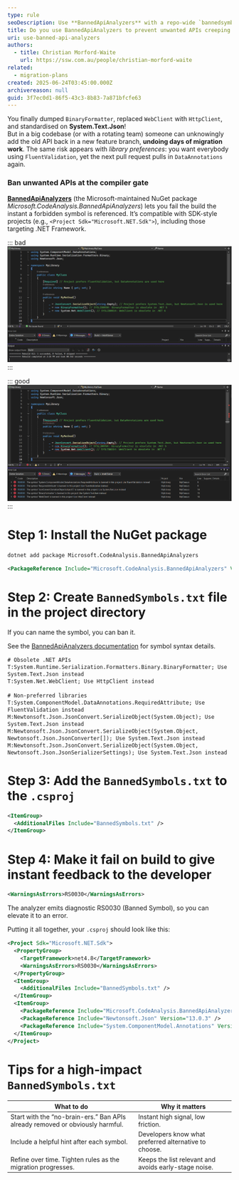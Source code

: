 ```yaml
---
type: rule
seoDescription: Use **BannedApiAnalyzers** with a repo-wide `bannedsymbols.txt` to block deprecated or disallowed APIs (and steer devs toward preferred libraries) before they hit `main`.  
title: Do you use BannedApiAnalyzers to prevent unwanted APIs creeping back in?
uri: use-banned-api-analyzers
authors:
  - title: Christian Morford-Waite
    url: https://ssw.com.au/people/christian-morford-waite
related:
  - migration-plans
created: 2025-06-24T03:45:00.000Z
archivereason: null
guid: 3f7ec0d1-86f5-43c3-8b83-7a871bfcfe63
---
```


You finally dumped `BinaryFormatter`, replaced `WebClient` with `HttpClient`, and standardised on **System.Text.Json**!  
But in a big codebase (or with a rotating team) someone can unknowingly add the old API back in a new feature branch, **undoing days of migration work**. The same risk appears with *library preferences*: you want everybody using `FluentValidation`, yet the next pull request pulls in `DataAnnotations` again.

<!--endintro-->

### Ban unwanted APIs at the compiler gate

**[BannedApiAnalyzers](https://www.nuget.org/packages/Microsoft.CodeAnalysis.BannedApiAnalyzers/)** (the Microsoft-maintained NuGet package *Microsoft.CodeAnalysis.BannedApiAnalyzers*) lets you fail the build the instant a forbidden symbol is referenced. It’s compatible with SDK-style projects (e.g., `<Project Sdk="Microsoft.NET.Sdk">`), including those targeting .NET Framework.

::: bad
![Figure: Bad example – Project builds without errors or warnings, but it uses unwanted or obsolete APIs.](banned-api-project-building.png)
:::

::: good
![Figure: Good example – The analyzer blocks the build and guides the developer towards the approved approach.](banned-api-lists-errors.png)
:::

# Step 1: Install the NuGet package

`dotnet add package Microsoft.CodeAnalysis.BannedApiAnalyzers`

```xml
<PackageReference Include="Microsoft.CodeAnalysis.BannedApiAnalyzers" Version="3.3.4" PrivateAssets="all" />
```

# Step 2: Create `BannedSymbols.txt` file in the project directory

If you can name the symbol, you can ban it.

See the [BannedApiAnalyzers documentation](https://github.com/dotnet/roslyn/blob/main/src/RoslynAnalyzers/Microsoft.CodeAnalysis.BannedApiAnalyzers/BannedApiAnalyzers.Help.md) for symbol syntax details.

```text
# Obsolete .NET APIs
T:System.Runtime.Serialization.Formatters.Binary.BinaryFormatter; Use System.Text.Json instead
T:System.Net.WebClient; Use HttpClient instead

# Non-preferred libraries
T:System.ComponentModel.DataAnnotations.RequiredAttribute; Use FluentValidation instead
M:Newtonsoft.Json.JsonConvert.SerializeObject(System.Object); Use System.Text.Json instead
M:Newtonsoft.Json.JsonConvert.SerializeObject(System.Object, Newtonsoft.Json.JsonConverter[]); Use System.Text.Json instead
M:Newtonsoft.Json.JsonConvert.SerializeObject(System.Object, Newtonsoft.Json.JsonSerializerSettings); Use System.Text.Json instead
```

# Step 3: Add the `BannedSymbols.txt` to the `.csproj`

```xml
<ItemGroup>
  <AdditionalFiles Include="BannedSymbols.txt" />
</ItemGroup>
```

# Step 4: Make it fail on build to give instant feedback to the developer

```xml
<WarningsAsErrors>RS0030</WarningsAsErrors>
```

The analyzer emits diagnostic RS0030 (Banned Symbol), so you can elevate it to an error.

Putting it all together, your `.csproj` should look like this:

```xml
<Project Sdk="Microsoft.NET.Sdk">
  <PropertyGroup>
    <TargetFramework>net4.8</TargetFramework>
    <WarningsAsErrors>RS0030</WarningsAsErrors>
  </PropertyGroup>
  <ItemGroup>
    <AdditionalFiles Include="BannedSymbols.txt" />
  </ItemGroup>
  <ItemGroup>
    <PackageReference Include="Microsoft.CodeAnalysis.BannedApiAnalyzers" Version="3.3.4" PrivateAssets="all" />
    <PackageReference Include="Newtonsoft.Json" Version="13.0.3" />
    <PackageReference Include="System.ComponentModel.Annotations" Version="5.0.0" />
  </ItemGroup>
</Project>
```

# Tips for a high-impact `BannedSymbols.txt`

| What to do | Why it matters |
| ------------- | ----------- |
| Start with the “no-brain-ers.” Ban APIs already removed or obviously harmful. | Instant high signal, low friction. |
| Include a helpful hint after each symbol. | Developers know what preferred alternative to choose. |
| Refine over time. Tighten rules as the migration progresses. | Keeps the list relevant and avoids early-stage noise. |
